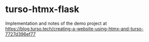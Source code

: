 # turso-htmx-flask
Implementation and notes of the demo project at https://blog.turso.tech/creating-a-website-using-htmx-and-turso-7727d396ef77
